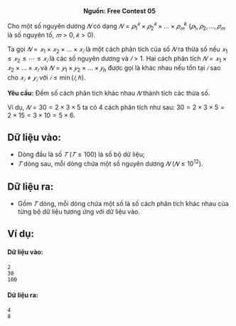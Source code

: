 **<center>Nguồn:  Free Contest 05</center>**

Cho một số nguyên dương $𝑁$ có dạng $𝑁 = 𝑝_1^𝑘 × 𝑝_2^𝑘 × … × 𝑝_𝑚^k\ (𝑝_1, 𝑝_2, …, 𝑝_𝑚$ là số nguyên tố, $𝑚 > 0, 𝑘 > 0)$.

Ta gọi $𝑁 = 𝑥_1 × 𝑥_2 × … × 𝑥_𝑙$ là một cách phân tích của số $𝑁$ ra thừa số nếu $𝑥_1 ≤ 𝑥_2 ≤ ⋯ ≤ 𝑥_𝑙$ là các số nguyên dương và $𝑙 > 1$. Hai cách phân tích $𝑁 = 𝑥_1 × 𝑥_2 × … × 𝑥_𝑙$ và $𝑁 = 𝑦_1 × 𝑦_2 × … × 𝑦_ℎ$ được gọi là khác nhau nếu tồn tại $𝑖$ sao cho $𝑥_𝑖 ≠ 𝑦_𝑖$ với $𝑖 ≤ \min(𝑙, ℎ)$.

**Yêu cầu:** Đếm số cách phân tích khác nhau $𝑁$ thành tích các thừa số.

Ví dụ, $𝑁 = 30 = 2 × 3 × 5$ ta có $4$ cách phân tích như sau: $30 = 2 × 3 × 5 = 2 × 15 = 3 × 10 = 5 × 6$.

## Dữ liệu vào:
- Dòng đầu là số $𝑇\ (𝑇 ≤ 100)$ là số bộ dữ liệu;
- $𝑇$ dòng sau, mỗi dòng chứa một số nguyên dương $𝑁\ (𝑁 ≤ 10^{12})$.

## Dữ liệu ra:
- Gồm $𝑇$ dòng, mỗi dòng chứa một số là số cách phân tích khác nhau của từng bộ dữ liệu tương ứng với dữ liệu vào.

## Ví dụ:
#### Dữ liệu vào:
```
2
30
100
```

#### Dữ liệu ra:
```
4
8
```